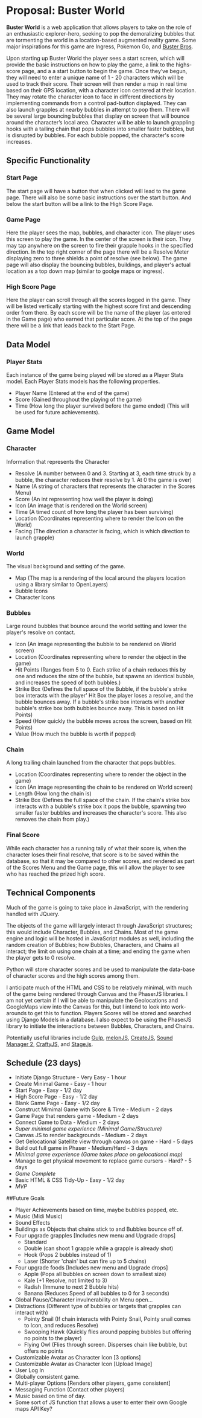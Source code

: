 # Proposal: Buster World

**Buster World** is a web application that allows players to take on the role of an enthusiastic explorer-hero, seeking to pop the demoralizing bubbles that are tormenting the world in a location-based augmented reality game. Some major inspirations for this game are Ingress, Pokemon Go, and [Buster Bros](https://www.youtube.com/watch?v=ulfIohdFv08).

Upon starting up Buster World the player sees a start screen, which will provide the basic instructions on how to play the game, a link to the highs-score page, and a a start button to begin the game. Once they’ve begun, they will need to enter a unique name of 1 - 20 characters which will be used to track their score. Their screen will then render a map in real time based on their GPS location, with a character icon centered at their location.  They may rotate the character icon to face in different directions by implementing commands from a control pad-button displayed. They can also launch grapples at nearby bubbles in attempt to pop them. There will be several large bouncing bubbles that display on screen that will bounce around the character’s local area. Character will be able to launch grappling hooks with a tailing chain that pops bubbles into smaller faster bubbles, but is disrupted by bubbles. For each bubble popped, the character's score increases.

## Specific Functionality

### Start Page
The start page will have a button that when clicked will lead to the game page. There will also be some basic instructions over the start button. And below the start button will be a link to the High Score Page.

### Game Page
Here the player sees the map, bubbles, and character icon. The player uses this screen to play the game. In the center of the screen is their icon. They may tap anywhere on the screen to fire their grapple hooks in the specified direction. In the top right corner of the page there will be a Resolve Meter  displaying zero to three shields a point of resolve (see below). The game page will also display the bouncing bubbles, buildings, and player's actual location as a top down map (similar to goolge maps or ingress).

### High Score Page
Here the player can scroll through all the scores logged in the game. They will be listed vertically starting with the highest score first and descending order from there. By each score will be the name of the  player (as entered in the Game page) who earned that particular score. At the top of the page there will be a link that leads back to the Start Page.

## Data Model

### Player Stats
Each instance of the game being played will be stored as a Player Stats model.
Each Player Stats models has the following properties.
* Player Name (Entered at the end of the game)
* Score (Gained throughout the playing of the game)
* Time (How long the player survived before the game ended) (This will be used for future achievements).


## Game Model

### Character
Information that represents the Character
* Resolve (A number between 0 and 3. Starting at 3, each time struck by a bubble, the character reduces their resolve by 1. At 0 the game is over)
* Name (A string of characters that represents the character in the Scores Menu)
* Score (An int representing how well the player is doing)
* Icon (An image that is rendered on the World screen)
* Time (A timed count of how long the player has been surviving)
* Location (Coordinates representing where to render the Icon on the World)
* Facing (The direction a character is facing, which is which direction to launch grapple)


### World
The visual background and setting of the game.
* Map (The map is a rendering of the local around the players location using a library similar to OpenLayers)
* Bubble Icons
* Character Icons

### Bubbles
Large round bubbles that bounce around the world setting and lower the player's resolve on contact.
* Icon (An image representing the bubble to be rendered on World screen)
* Location (Coordinates representing where to render the object in the game)
* Hit Points (Ranges from 5 to 0. Each strike of a chain reduces this by one and reduces the size of the bubble, but spawns an identical bubble, and increases the speed of both bubbles.)
* Strike Box (Defines the full space of the Bubble, if the bubble's strike box interacts with the player' Hit Box the player loses a resolve, and the bubble bounces away. If a bubble's strike box interacts with another bubble's strike box both bubbles bounce away. This is based on Hit Points)
* Speed (How quickly the bubble moves across the screen, based on Hit Points)
* Value (How much the bubble is worth if popped)

### Chain
A long trailing chain launched from the character that pops bubbles.
* Location (Coordinates representing where to render the object in the game)
* Icon (An image representing the chain to be rendered on World screen)
* Length (How long the chain is)
* Strike Box (Defines the full space of the chain. If the chain's strike box interacts with a bubble's strike box it pops the bubble, spawning two smaller faster bubbles and increases the character's score. This also removes the chain from play.)

### Final Score
While each character has a running tally of what their score is, when the character loses their final resolve, that score is to be saved within the database, so that it may be compared to other scores, and rendered as part of the Scores Menu and the Game page, this will allow the player to see who has reached the prized high score.

## Technical Components

Much of the game is going to take place in JavaScript, with the rendering handled with JQuery.

The objects of the game will largely interact through JavaScript structures; this would include Character, Bubbles, and Chains. Most of the game engine and logic will be hosted in JavaScript modules as well, including the random creation of Bubbles; how Bubbles, Characters, and Chains all interact; the limit on using one chain at a time; and ending the game when the player gets to 0 resolve.

Python will store character scores and be used to manipulate the data-base of character scores and the high scores among them.

I anticipate much of the HTML and CSS to be relatively minimal, with much of the game being rendered through Canvas and the PhaserJS libraries. I am not yet certain if I will be able to manipulate the Geolocations and GoogleMaps view into the Canvas for this, but I intend to look into work-arounds to get this to function.
Players Scores will be stored and searched using Django Models in a database.
I also expect to be using the PhaserJS library to initiate the interactions between Bubbles, Characters, and Chains.

Potentially useful libraries include [Gulp](http://gulpjs.com/), [melonJS](http://melonjs.org/), [CreateJS](http://createjs.com/), [Sound Manager 2](http://www.schillmania.com/projects/soundmanager2/), [CraftyJS](http://craftyjs.com/), and [Stage.js](http://piqnt.com/stage.js/).

## Schedule (23 days)
* Initiate Django Structure - Very Easy - 1 hour
* Create Minimal Game - Easy - 1 hour
* Start Page - Easy - 1/2 day
* High Score Page - Easy - 1/2 day
* Blank Game Page - Easy - 1/2 day
* Construct Mimimal Game with Score & Time - Medium - 2 days
* Game Page that renders game - Medium - 2 days
* Connect Game to Data - Medium - 2 days
* *Super minimal game experience (Minimal Game/Structure)*
* Canvas JS to render backgrounds - Medium - 2 days
* Get Gelocational Satellite view through canvas on game - Hard - 5 days
* Build out full game in Phaser - Medium/Hard - 3 days
* *Minimal game experience (Game takes place on gelocational map)*
* Manage to get physical movement to replace game cursers - Hard? - 5 days
* *Game Complete*
* Basic HTML & CSS Tidy-Up - Easy - 1/2 day
* *MVP*

##Future Goals
* Player Achievements based on time, maybe bubbles popped, etc.
* Music (Midi Music)
* Sound Effects
* Buildings as Objects that chains stick to and Bubbles bounce off of.
* Four upgrade grapples [Includes new menu and Upgrade drops]
  * Standard
  * Double (can shoot 1 grapple while a grapple is already shot)
  * Hook (Pops 2 bubbles instead of 1)
  * Laser (Shorter 'chain' but can fire up to 5 chains)
* Four upgrade foods [Includes new menu and Upgrade drops]
  * Apple (Pops all bubbles on screen down to smallest size)
  * Kale (+1 Resolve, not limited to 3)
  * Radish (Immune to next 2 Bubble hits)
  * Banana (Reduces Speed of all bubbles to 0 for 3 seconds)
* Global Pause/Character invulnerability on Menu open...
* Distractions (Different type of bubbles or targets that grapples can interact with)
  * Pointy Snail (If chain interacts with Pointy Snail, Pointy snail comes to Icon, and reduces Resolve)
  * Swooping Hawk (Quickly flies around popping bubbles but offering no points to the player)
  * Flying Owl (Flies through screen. Disperses chain like bubble, but offers no points
* Customizable Avatar as Character Icon [3 options]
* Customizable Avatar as Character Icon [Upload Image]
* User Log In
* Globally consistent game.
* Multi-player Options [Renders other players, game consistent]
* Messaging Function (Contact other players)
* Music based on time of day.
* Some sort of JS function that allows a user to enter their own Google maps API Key?
